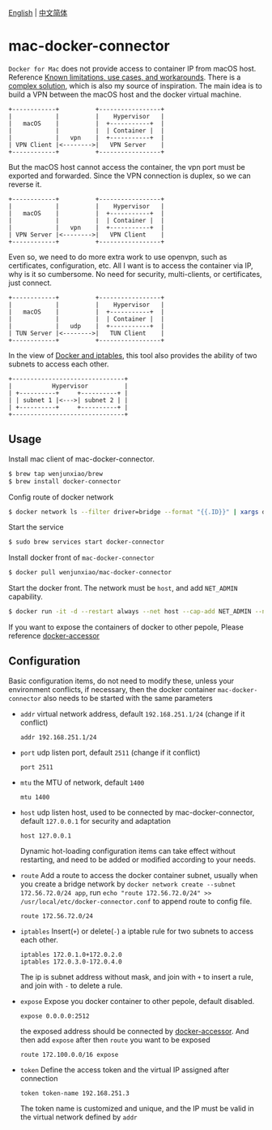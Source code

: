 [English](https://github.com/wenjunxiao/mac-docker-connector/blob/master/README.md) | [中文简体](https://github.com/wenjunxiao/mac-docker-connector/blob/master/README-ZH.md)

# mac-docker-connector

  `Docker for Mac` does not provide access to container IP from macOS host. 
  Reference [Known limitations, use cases, and workarounds](https://docs.docker.com/docker-for-mac/networking/#i-cannot-ping-my-containers). 
  There is a [complex solution](https://pjw.io/articles/2018/04/25/access-to-the-container-network-of-docker-for-mac/),
  which is also my source of inspiration. The main idea is to build a VPN between the macOS host and the docker virtual machine.
```
+------------+          +-----------------+
|            |          |    Hypervisor   |
|   macOS    |          |  +-----------+  |
|            |          |  | Container |  |
|            |   vpn    |  +-----------+  |
| VPN Client |<-------->|   VPN Server    |
+------------+          +-----------------+
```
  But the macOS host cannot access the container, the vpn port must be exported and forwarded.
  Since the VPN connection is duplex, so we can reverse it.
```
+------------+          +-----------------+
|            |          |    Hypervisor   |
|   macOS    |          |  +-----------+  |
|            |          |  | Container |  |
|            |   vpn    |  +-----------+  |
| VPN Server |<-------->|   VPN Client    |
+------------+          +-----------------+
```
  Even so, we need to do more extra work to use openvpn, such as certificates, configuration, etc.
  All I want is to access the container via IP, why is it so cumbersome. 
  No need for security, multi-clients, or certificates, just connect.
```
+------------+          +-----------------+
|            |          |    Hypervisor   |
|   macOS    |          |  +-----------+  |
|            |          |  | Container |  |
|            |   udp    |  +-----------+  |
| TUN Server |<-------->|   TUN Client    |
+------------+          +-----------------+
```
  In the view of [Docker and iptables](https://docs.docker.com/network/iptables/), 
  this tool also provides the ability of two subnets to access each other.
```
+-------------------------------+ 
|           Hypervisor          | 
| +----------+     +----------+ | 
| | subnet 1 |<--->| subnet 2 | |
| +----------+     +----------+ |
+-------------------------------+
```

## Usage

  Install mac client of mac-docker-connector.
```bash
$ brew tap wenjunxiao/brew
$ brew install docker-connector
```

  Config route of docker network
```bash
$ docker network ls --filter driver=bridge --format "{{.ID}}" | xargs docker network inspect --format "route {{range .IPAM.Config}}{{.Subnet}}{{end}}" >> /usr/local/etc/docker-connector.conf
```

  Start the service
```bash
$ sudo brew services start docker-connector
```

  Install docker front of `mac-docker-connector`
```bash
$ docker pull wenjunxiao/mac-docker-connector
```

  Start the docker front. The network must be `host`, and add `NET_ADMIN` capability.

```bash
$ docker run -it -d --restart always --net host --cap-add NET_ADMIN --name mac-connector wenjunxiao/mac-docker-connector
```

  If you want to expose the containers of docker to other pepole, Please reference [docker-accessor](./accessor)

## Configuration

  Basic configuration items, do not need to modify these, unless your environment conflicts,
  if necessary, then the docker container `mac-docker-connector` also needs to be started with the same parameters
* `addr` virtual network address, default `192.168.251.1/24` (change if it conflict)
  ```
  addr 192.168.251.1/24
  ```
* `port` udp listen port, default `2511` (change if it conflict)
  ```
  port 2511
  ```
* `mtu` the MTU of network, default `1400`
  ```
  mtu 1400
  ```
* `host` udp listen host, used to be connected by mac-docker-connector, default `127.0.0.1` for security and adaptation
  ```
  host 127.0.0.1
  ```

  Dynamic hot-loading configuration items can take effect without restarting,
  and need to be added or modified according to your needs.
* `route` Add a route to access the docker container subnet, usually when you create a bridge network by `docker network create --subnet 172.56.72.0/24 app`, run `echo "route 172.56.72.0/24" >> /usr/local/etc/docker-connector.conf` to append route to config file.
  ```
  route 172.56.72.0/24
  ```
* `iptables` Insert(`+`) or delete(`-`) a iptable rule for two subnets to access each other.
  ```
  iptables 172.0.1.0+172.0.2.0
  iptables 172.0.3.0-172.0.4.0
  ```
  The ip is subnet address without mask, and join with `+` to insert a rule, and join with `-` to delete a rule.
* `expose` Expose you docker container to other pepole, default disabled.
  ```
  expose 0.0.0.0:2512
  ```
  the exposed address should be connected by [docker-accessor](./accessor).
  And then add `expose` after then `route` you want to be exposed
  ```
  route 172.100.0.0/16 expose
  ```
* `token` Define the access token and the virtual IP assigned after connection
  ```
  token token-name 192.168.251.3
  ```
  The token name is customized and unique, and the IP must be valid in the virtual network
  defined by `addr`  
